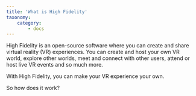 ```yaml
---
title: 'What is High Fidelity'
taxonomy:
    category:
        - docs
---
```


High Fidelity is an open-source software where you can create and share virtual reality (VR) experiences. You can create and host your own VR world, explore other worlds, meet and connect with other users, attend or host live VR events and so much more. 

With High Fidelity, you can make your VR experience your own. 

So how does it work? 